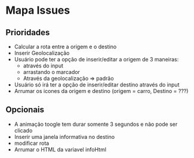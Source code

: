 # Mapa Issues

## Prioridades

* Calcular a rota entre a origem e o destino
* Inserir Geolocalização
* Usuário pode ter a opção de inserir/editar a origem de 3 maneiras:
  - através do input
  - arrastando o marcador
  - Através da geolocalização => padrão
* Usuário só irá ter a opção de inserir/editar destino através do input
* Arrumar os icones da origem e destino (origem = carro, Destino = ???)

## Opcionais

* A animação toogle tem durar somente 3 segundos e não pode ser clicado
* Inserir uma janela informativa no destino
* modificar rota
* Arrumar o HTML da variavel infoHtml
